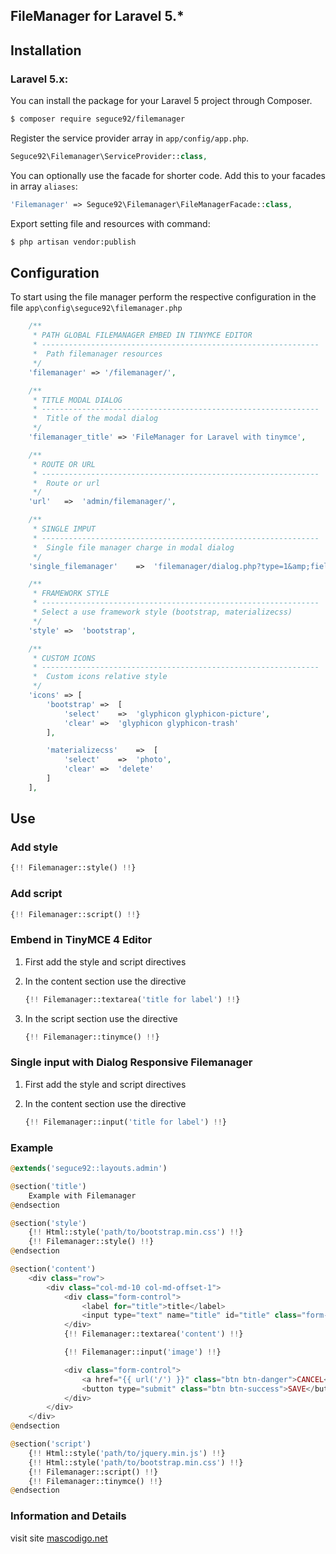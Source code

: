 ## FileManager for Laravel 5.*

## Installation

### Laravel 5.x:
You can install the package for your Laravel 5 project through Composer.

```bash
$ composer require seguce92/filemanager
```

Register the service provider array in `app/config/app.php`.
```php
Seguce92\Filemanager\ServiceProvider::class,
```

You can optionally use the facade for shorter code. Add this to your facades in array `aliases`:
```php
'Filemanager' => Seguce92\Filemanager\FileManagerFacade::class,
```

Export setting file and resources with command:

```bash
$ php artisan vendor:publish
```

## Configuration
To start using the file manager perform the respective configuration in the file `app\config\seguce92\filemanager.php`

```php
    /**
     * PATH GLOBAL FILEMANAGER EMBED IN TINYMCE EDITOR
     * --------------------------------------------------------------
     *  Path filemanager resources
     */
    'filemanager' => '/filemanager/',

    /**
     * TITLE MODAL DIALOG
     * --------------------------------------------------------------
     *  Title of the modal dialog
     */
    'filemanager_title' => 'FileManager for Laravel with tinymce',

    /**
     * ROUTE OR URL
     * --------------------------------------------------------------
     *  Route or url
     */
    'url'	=>	'admin/filemanager/',

    /**
     * SINGLE IMPUT
     * --------------------------------------------------------------
     *  Single file manager charge in modal dialog
     */
    'single_filemanager'	=>	'filemanager/dialog.php?type=1&amp;field_id=image-filemanager&amp;relative_url=1',

    /**
     * FRAMEWORK STYLE
     * --------------------------------------------------------------
     * Select a use framework style (bootstrap, materializecss)
     */
    'style' =>  'bootstrap',

    /**
     * CUSTOM ICONS
     * --------------------------------------------------------------
     *  Custom icons relative style
     */
    'icons' => [
        'bootstrap' =>  [
            'select'    =>  'glyphicon glyphicon-picture',
            'clear' =>  'glyphicon glyphicon-trash'
        ],

        'materializecss'    =>  [
            'select'    =>  'photo',
            'clear' =>  'delete'
        ]
    ],
```

## Use

### Add style

```php
{!! Filemanager::style() !!}
```

### Add script

```php
{!! Filemanager::script() !!}
```

### Embend in TinyMCE 4 Editor

1. First add the style and script directives
2. In the content section use the directive

    ```php
    {!! Filemanager::textarea('title for label') !!}
    ```

3. In the script section use the directive

    ```php
    {!! Filemanager::tinymce() !!}
    ```

### Single input with Dialog Responsive Filemanager

1. First add the style and script directives
2. In the content section use the directive

    ```php
    {!! Filemanager::input('title for label') !!}
    ```

### Example

```php
@extends('seguce92::layouts.admin')

@section('title')
	Example with Filemanager
@endsection

@section('style')
    {!! Html::style('path/to/bootstrap.min.css') !!}
    {!! Filemanager::style() !!}
@endsection

@section('content')
    <div class="row">
        <div class="col-md-10 col-md-offset-1">
            <div class="form-control">
                <label for="title">title</label>
                <input type="text" name="title" id="title" class="form-control">
            </div>
            {!! Filemanager::textarea('content') !!}

            {!! Filemanager::input('image') !!}

            <div class="form-control">
                <a href="{{ url('/') }}" class="btn btn-danger">CANCEL</a>
                <button type="submit" class="btn btn-success">SAVE</button>
            </div>
        </div>
    </div>
@endsection

@section('script')
    {!! Html::style('path/to/jquery.min.js') !!}
    {!! Html::style('path/to/bootstrap.min.css') !!}
    {!! Filemanager::script() !!}
    {!! Filemanager::tinymce() !!}
@endsection
```

### Information and Details
visit site [mascodigo.net](https://mascodigo.net)
